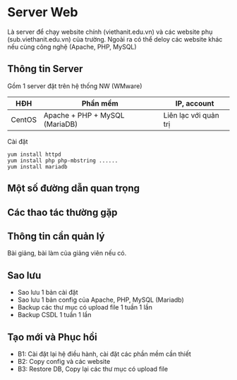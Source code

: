 # Server Web

Là server để chạy website chính (viethanit.edu.vn) và các website phụ (sub.viethanit.edu.vn) của trường. Ngoài ra có thể deloy các website khác nếu cùng công nghệ (Apache, PHP, MySQL)

## Thông tin Server

Gồm 1 server đặt trên hệ thống NW (WMware)

| HĐH | Phần mềm | IP, account |
| --- | --- | --- |
| CentOS | Apache + PHP + MySQL (MariaDB) | Liên lạc với quản trị |

Cài đặt

```
yum install httpd
yum install php php-mbstring ......
yum install mariadb
```

## Một số đường dẫn quan trọng

## Các thao tác thường gặp
 
## Thông tin cần quản lý

Bài giảng, bài làm của giảng viên nếu có.
 
## Sao lưu
 
- Sao lưu 1 bản cài đặt
- Sao lưu 1 bản config của Apache, PHP, MySQL (Mariadb)
- Backup các thư mục có upload file 1 tuần 1 lần
- Backup CSDL 1 tuần 1 lần
 
## Tạo mới và Phục hồi
 
- B1: Cài đặt lại hệ điều hành, cài đặt các phần mềm cần thiết
- B2: Copy config và các website
- B3: Restore DB, Copy lại các thư mục có upload file
